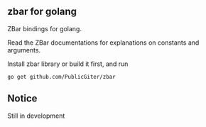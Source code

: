 ## zbar for golang

ZBar bindings for golang.

Read the ZBar documentations for explanations on constants and arguments.

Install zbar library or build it first, and run

```
go get github.com/PublicGiter/zbar
```

## Notice

Still in development